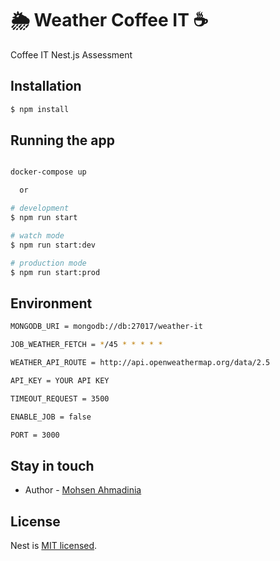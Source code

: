 # 🌦 Weather Coffee IT ☕️

Coffee IT Nest.js Assessment 

## Installation

```bash
$ npm install
```

## Running the app

```bash

docker-compose up 

  or 

# development
$ npm run start

# watch mode
$ npm run start:dev

# production mode
$ npm run start:prod
```


## Environment

```bash
MONGODB_URI = mongodb://db:27017/weather-it

JOB_WEATHER_FETCH = */45 * * * * *

WEATHER_API_ROUTE = http://api.openweathermap.org/data/2.5

API_KEY = YOUR API KEY

TIMEOUT_REQUEST = 3500

ENABLE_JOB = false

PORT = 3000
```

## Stay in touch

- Author - [Mohsen Ahmadinia](mailto:ce.ahmadinia@gmail.com)

## License

Nest is [MIT licensed](LICENSE).
